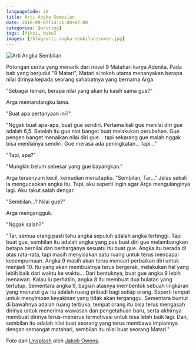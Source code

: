 ```yaml
---
languageCode: id
title: Arti Angka Sembilan
date: 2010-09-07T14:31:00+07:00
categories: [writing]
tags: [fiksi, buku]
images: [/blog/arti-angka-sembilan/cover.jpg]
---
```

![Arti Angka Sembilan](cover.jpg)

Potongan cerita yang menarik dari novel 9 Matahari karya Adenita. Pada bab yang berjudul "9 Matari", Matari si tokoh utama menanyakan berapa nilai dirinya kepada seorang sahabatnya yang bernama Arga.

"Sebagai teman, berapa nilai yang akan lu kasih sama gue?"

Arga memandangku lama.

"Buat apa pertanyaan ini?"

"Nggak buat apa-apa, buat gue sendiri. Pertama kali gue menilai diri gue adalah 6,5. Setelah itu gue niat banget buat melakukan perubahan. Gue pengen banget menaikan nilai diri gue... tapi sekarang gue malah nggak bisa menilainya sendiri. Gue merasa ada peningkatan... tapi..."

"Tapi, apa?"

"Mungkin belum sebesar yang gue bayangkan."

Arga tersenyum kecil, kemudian menatapku. "Sembilan, Tar..." Jelas sekali ia mengucapkan angka itu. Tapi, aku seperti ingin agar Arga mengulanginya lagi. Aku takut salah dengar.

"Sembilan...? Nilai gue?"

Arga mengangguk.

"Nggak salah?"

"Tar, semua orang pasti tahu angka sepuluh adalah angka tertinggi. Tapi buat gue, sembilan itu adalah angka yang pas buat diri gue melambangkan betapa bernilai dan berharganya sesuatu itu buat gue. Angka itu berada di atas rata-rata, tapi masih menyisakan satu ruang untuk terus mencapai kesempurnaan. Angka 9 masih akan terus mencari perbaikan diri untuk menjadi 10. Itu yang akan membuatnya terus bergerak, melakukan hal yang lebih baik dari waktu ke waktu... Dari bentuknya, buat gue angka 9 lebih menawan. Kalau lu perhatiin, angka 8 itu membuat dua bulatan yang tertutup. Sementara angka 9, bagian atasnya membentuk sebuah lingkaran yang menurut gw itu adalah ruang pribadi bagi setiap orang. Seperti tempat untuk menyimpan keyakinan yang tidak akan terganggu. Sementara buntut di bawahnya adalah ruang terbuka, tempat orang itu bisa terus mengasah dirinya untuk menerima wawasan dan pengetahuan baru, serta akhirnya membuat dirinya terus-menerus termotivasi untuk bisa lebih baik lagi. Dan, sembilan itu adalah nilai buat seorang yang terus membawa impiannya dengan semangat matahari, sembilan itu nilai buat seorang Matari."

Foto dari [Unsplash](https://unsplash.com/photos/11Sw1SVPPKo) oleh [Jakob Owens](https://unsplash.com/@jakobowens1).
